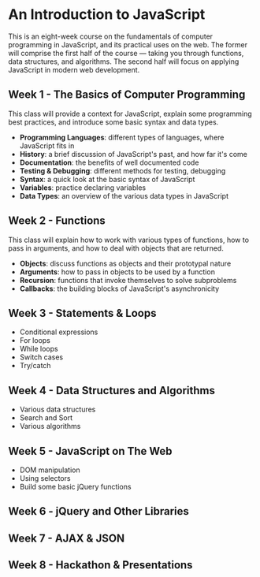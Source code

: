 # An Introduction to JavaScript

This is an eight-week course on the fundamentals of computer programming in JavaScript, and its practical uses on the web. The former will comprise the first half of the course — taking you through functions, data structures, and algorithms. The second half will focus on applying JavaScript in modern web development.

## Week 1 - The Basics of Computer Programming

This class will provide a context for JavaScript, explain some programming best practices, and introduce some basic syntax and data types.

- **Programming Languages**: different types of languages, where JavaScript fits in
- **History**: a brief discussion of JavaScript's past, and how far it's come
- **Documentation**: the benefits of well documented code
- **Testing & Debugging**: different methods for testing, debugging
- **Syntax**: a quick look at the basic syntax of JavaScript
- **Variables**: practice declaring variables 
- **Data Types**: an overview of the various data types in JavaScript

## Week 2 - Functions

This class will explain how to work with various types of functions, how to pass in arguments, and how to deal with objects that are returned. 

- **Objects**: discuss functions as objects and their prototypal nature
- **Arguments**: how to pass in objects to be used by a function
- **Recursion**: functions that invoke themselves to solve subproblems
- **Callbacks**: the building blocks of JavaScript's asynchronicity

## Week 3 - Statements & Loops



- Conditional expressions
- For loops
- While loops
- Switch cases
- Try/catch

## Week 4 - Data Structures and Algorithms

- Various data structures
- Search and Sort
- Various algorithms

## Week 5 - JavaScript on The Web

- DOM manipulation
- Using selectors
- Build some basic jQuery functions

## Week 6 - jQuery and Other Libraries


## Week 7 - AJAX & JSON

## Week 8 - Hackathon & Presentations





